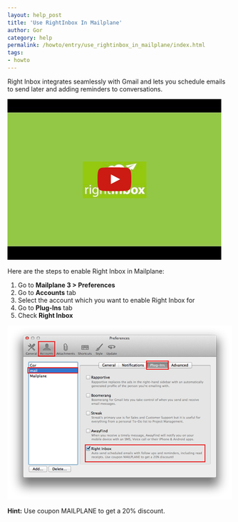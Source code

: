 ```yaml
---
layout: help_post
title: 'Use RightInbox In Mailplane'
author: Gor
category: help
permalink: /howto/entry/use_rightinbox_in_mailplane/index.html
tags:
- howto
---
```


Right Inbox integrates seamlessly with Gmail and lets you schedule emails to send later and adding reminders to conversations.

[![video](/assets/howto/2014-05-31-use_rightinbox_in_mailplane/video.png)](http://www.youtube.com/watch?v=IRr-Wkt_in4)

Here are the steps to enable Right Inbox in Mailplane:

1. Go to **Mailplane 3 > Preferences**
2. Go to **Accounts** tab
3. Select the account which you want to enable Right Inbox for
4. Go to **Plug-Ins** tab
5. Check **Right Inbox**

![screen1](/assets/howto/2014-05-31-use_rightinbox_in_mailplane/screen1.png)

**Hint:** Use coupon MAILPLANE to get a 20% discount.